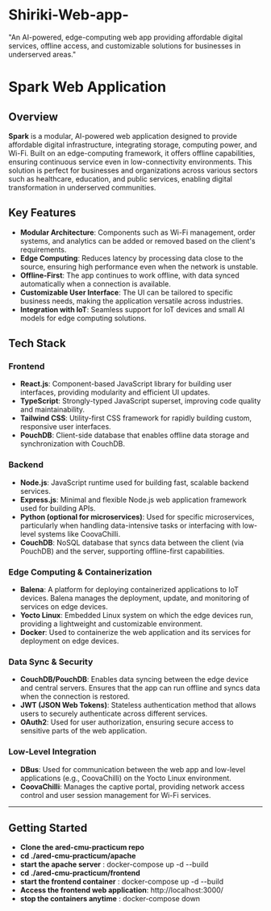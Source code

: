 # Shiriki-Web-app-
"An AI-powered, edge-computing web app providing affordable digital services, offline access, and customizable solutions for businesses in underserved areas."
# Spark Web Application

## Overview
**Spark** is a modular, AI-powered web application designed to provide affordable digital infrastructure, integrating storage, computing power, and Wi-Fi. Built on an edge-computing framework, it offers offline capabilities, ensuring continuous service even in low-connectivity environments. This solution is perfect for businesses and organizations across various sectors such as healthcare, education, and public services, enabling digital transformation in underserved communities.

## Key Features
- **Modular Architecture**: Components such as Wi-Fi management, order systems, and analytics can be added or removed based on the client's requirements.
- **Edge Computing**: Reduces latency by processing data close to the source, ensuring high performance even when the network is unstable.
- **Offline-First**: The app continues to work offline, with data synced automatically when a connection is available.
- **Customizable User Interface**: The UI can be tailored to specific business needs, making the application versatile across industries.
- **Integration with IoT**: Seamless support for IoT devices and small AI models for edge computing solutions.

## Tech Stack

### Frontend
- **React.js**: Component-based JavaScript library for building user interfaces, providing modularity and efficient UI updates.
- **TypeScript**: Strongly-typed JavaScript superset, improving code quality and maintainability.
- **Tailwind CSS**: Utility-first CSS framework for rapidly building custom, responsive user interfaces.
- **PouchDB**: Client-side database that enables offline data storage and synchronization with CouchDB.

### Backend
- **Node.js**: JavaScript runtime used for building fast, scalable backend services.
- **Express.js**: Minimal and flexible Node.js web application framework used for building APIs.
- **Python (optional for microservices)**: Used for specific microservices, particularly when handling data-intensive tasks or interfacing with low-level systems like CoovaChilli.
- **CouchDB**: NoSQL database that syncs data between the client (via PouchDB) and the server, supporting offline-first capabilities.

### Edge Computing & Containerization
- **Balena**: A platform for deploying containerized applications to IoT devices. Balena manages the deployment, update, and monitoring of services on edge devices.
- **Yocto Linux**: Embedded Linux system on which the edge devices run, providing a lightweight and customizable environment.
- **Docker**: Used to containerize the web application and its services for deployment on edge devices.

### Data Sync & Security
- **CouchDB/PouchDB**: Enables data syncing between the edge device and central servers. Ensures that the app can run offline and syncs data when the connection is restored.
- **JWT (JSON Web Tokens)**: Stateless authentication method that allows users to securely authenticate across different services.
- **OAuth2**: Used for user authorization, ensuring secure access to sensitive parts of the web application.

### Low-Level Integration
- **DBus**: Used for communication between the web app and low-level applications (e.g., CoovaChilli) on the Yocto Linux environment.
- **CoovaChilli**: Manages the captive portal, providing network access control and user session management for Wi-Fi services.

---

## Getting Started
- **Clone the ared-cmu-practicum repo**
- **cd ./ared-cmu-practicum/apache**
- **start the apache server** : docker-compose up -d --build 
- **cd ./ared-cmu-practicum/frontend**
- **start the frontend container** : docker-compose up -d --build 
- **Access the frontend web application**: http://localhost:3000/
- **stop the containers anytime** : docker-compose down
